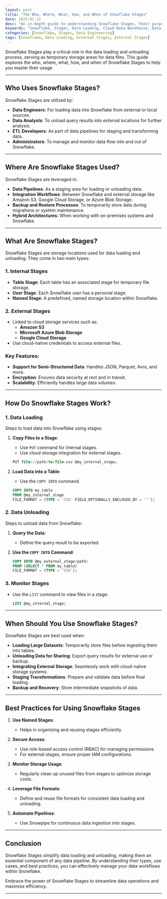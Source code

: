 ```yaml
---
layout: post
title: "The Who, Where, What, How, and When of Snowflake Stages"
date: 2025-01-12
desc: "An in-depth guide to understanding Snowflake Stages, their purpose, and best practices."
keywords: "Snowflake, Stages, Data Loading, Cloud Data Warehouse, Data Engineering"
categories: [Snowflake, Stages, Data Engineering]
tags: [Snowflake, Data Loading, External Stages, Internal Stages]
---
```


Snowflake Stages play a critical role in the data loading and unloading process, serving as temporary storage areas for data files. This guide explores the who, where, what, how, and when of Snowflake Stages to help you master their usage.

---

## Who Uses Snowflake Stages?

Snowflake Stages are utilized by:

- **Data Engineers**: For loading data into Snowflake from external or local sources.
- **Data Analysts**: To unload query results into external locations for further analysis.
- **ETL Developers**: As part of data pipelines for staging and transforming data.
- **Administrators**: To manage and monitor data flow into and out of Snowflake.

---

## Where Are Snowflake Stages Used?

Snowflake Stages are leveraged in:

- **Data Pipelines**: As a staging area for loading or unloading data.
- **Integration Workflows**: Between Snowflake and external storage like Amazon S3, Google Cloud Storage, or Azure Blob Storage.
- **Backup and Restore Processes**: To temporarily store data during migrations or system maintenance.
- **Hybrid Architectures**: When working with on-premises systems and Snowflake.

---

## What Are Snowflake Stages?

Snowflake Stages are storage locations used for data loading and unloading. They come in two main types:

### **1. Internal Stages**
- **Table Stage**: Each table has an associated stage for temporary file storage.
- **User Stage**: Each Snowflake user has a personal stage.
- **Named Stage**: A predefined, named storage location within Snowflake.

### **2. External Stages**
- Linked to cloud storage services such as:
  - **Amazon S3**
  - **Microsoft Azure Blob Storage**
  - **Google Cloud Storage**
- Use cloud-native credentials to access external files.

### Key Features:
- **Support for Semi-Structured Data**: Handles JSON, Parquet, Avro, and more.
- **Encryption**: Ensures data security at rest and in transit.
- **Scalability**: Efficiently handles large data volumes.

---

## How Do Snowflake Stages Work?

### **1. Data Loading**

Steps to load data into Snowflake using stages:

1. **Copy Files to a Stage**:
   - Use `PUT` command for internal stages.
   - Use cloud storage integration for external stages.

   ```sql
   PUT file://path/to/file.csv @my_internal_stage;
   ```

2. **Load Data into a Table**:
   - Use the `COPY INTO` command.

   ```sql
   COPY INTO my_table
   FROM @my_internal_stage
   FILE_FORMAT = (TYPE = 'CSV' FIELD_OPTIONALLY_ENCLOSED_BY = '"');
   ```

### **2. Data Unloading**

Steps to unload data from Snowflake:

1. **Query the Data**:
   - Define the query result to be exported.

2. **Use the `COPY INTO` Command**:

   ```sql
   COPY INTO @my_external_stage/path/
   FROM (SELECT * FROM my_table)
   FILE_FORMAT = (TYPE = 'CSV');
   ```

### **3. Monitor Stages**

- Use the `LIST` command to view files in a stage:

   ```sql
   LIST @my_internal_stage;
   ```

---

## When Should You Use Snowflake Stages?

Snowflake Stages are best used when:

- **Loading Large Datasets**: Temporarily store files before ingesting them into tables.
- **Unloading Data for Sharing**: Export query results for external use or backup.
- **Integrating External Storage**: Seamlessly work with cloud-native storage systems.
- **Staging Transformations**: Prepare and validate data before final loading.
- **Backup and Recovery**: Store intermediate snapshots of data.

---

## Best Practices for Using Snowflake Stages

1. **Use Named Stages**:
   - Helps in organizing and reusing stages efficiently.

2. **Secure Access**:
   - Use role-based access control (RBAC) for managing permissions.
   - For external stages, ensure proper IAM configurations.

3. **Monitor Storage Usage**:
   - Regularly clean up unused files from stages to optimize storage costs.

4. **Leverage File Formats**:
   - Define and reuse file formats for consistent data loading and unloading.

5. **Automate Pipelines**:
   - Use Snowpipe for continuous data ingestion into stages.

---

## Conclusion

Snowflake Stages simplify data loading and unloading, making them an essential component of any data pipeline. By understanding their types, use cases, and best practices, you can effectively manage your data workflows within Snowflake.

Embrace the power of Snowflake Stages to streamline data operations and maximize efficiency.

---
